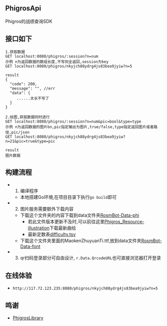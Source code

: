 ## PhigrosApi
Phigros的战绩查询SDK


## 接口如下
```
1.获取数据
GET localhost:8080/phigros/:session?n=num
示例 n为返回数据的数组长度,不写则全返回,session为key
GET localhost:8080/phigros/nkyjch88ydrg4js83bea9jyiw?n=5

result
{
  "code": 200,
  "message": "", //err
  "data": {
     ......太长不写了
  }
}

```
```
2.绘图,获取数据同时进行
GET localhost:8080/phigros/:session?n=num&pic=bool&type=type
示例 n为返回数据的图片bn,pic指定输出为图片,true/false,type指定返回图片或者路径,pic/json
GET localhost:8080/phigros/nkyjch88ydrg4js83bea9jyiw?n=21&pic=true&type=pic

result
图片数据
```
## 构建流程
- 1. 编译程序
  - 本地搭建Go环境,在项目目录下执行`go build`即可
- 2. 图片服务需要额外下载内容
  - 下载这个文件夹的内容下载到data文件夹[RosmBot-Data-phi](https://github.com/lianhong2758/RosmBot-Data/tree/main/phi)
    - 若此文件版本更新不及时,可以前往这里[Phigros_Resource-illustration](https://github.com/7aGiven/Phigros_Resource/tree/illustration)下载最新曲绘
    - 最新定数表[difficulty.tsv](https://github.com/7aGiven/Phigros_Resource/blob/info/difficulty.tsv)
  - 下载这个文件夹里面的MaokenZhuyuanTi.ttf,放到data文件夹[RosmBot-Data-font](https://github.com/lianhong2758/RosmBot-Data/tree/main/font)
- 3. qr扫码登录部分可自由设计, `r.Data.QrcodeURL`也可直接浏览器打开登录

## 在线体验
-  `http://117.72.123.235:8080/phigros/nkyjch88ydrg4js83bea9jyiw?n=5`

## 鸣谢
- [PhigrosLibrary](https://github.com/7aGiven/PhigrosLibrary?tab=readme-ov-file)